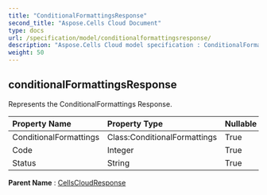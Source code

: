 ```yaml
---
title: "ConditionalFormattingsResponse"
second_title: "Aspose.Cells Cloud Document"
type: docs
url: /specification/model/conditionalformattingsresponse/
description: "Aspose.Cells Cloud model specification : ConditionalFormattingsResponse. Effortlessly handle Excel and other spreadsheet documents with features like opening, generating, editing, splitting, merging, comparing, and converting."
weight: 50
---
```


## **conditionalFormattingsResponse**

Represents the ConditionalFormattings Response. 

| Property Name | Property Type | Nullable |  ReadOnly | DefaultValue | Description | 
| :- | :- | :- |:- |  :- | :- |
| ConditionalFormattings | Class:ConditionalFormattings | True |  False |  |  |  
| Code | Integer | True |  False |  |  |  
| Status | String | True |  False |  |  |  

**Parent Name** : [CellsCloudResponse](cellscloudresponse)

